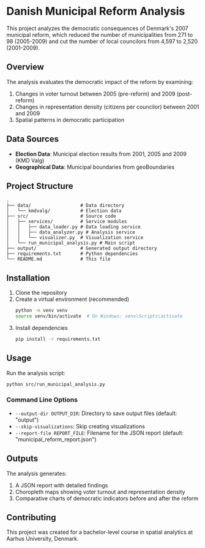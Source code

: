 # Danish Municipal Reform Analysis

This project analyzes the democratic consequences of Denmark's 2007 municipal reform, which reduced the number of municipalities from 271 to 98 (2005-2009) and cut the number of local councilors from 4,597 to 2,520 (2001-2009).

## Overview

The analysis evaluates the democratic impact of the reform by examining:

1. Changes in voter turnout between 2005 (pre-reform) and 2009 (post-reform)
2. Changes in representation density (citizens per councilor) between 2001 and 2009
3. Spatial patterns in democratic participation

## Data Sources

- **Election Data**: Municipal election results from 2001, 2005 and 2009 (KMD Valg)
- **Geographical Data**: Municipal boundaries from geoBoundaries

## Project Structure

```
.
├── data/                  # Data directory
│   └── kmdvalg/           # Election data
├── src/                   # Source code
│   ├── services/          # Service modules
│   │   ├── data_loader.py # Data loading service
│   │   ├── data_analyzer.py # Analysis service
│   │   └── visualizer.py  # Visualization service
│   └── run_municipal_analysis.py # Main script
├── output/                # Generated output directory
├── requirements.txt       # Python dependencies
└── README.md              # This file
```

## Installation

1. Clone the repository
2. Create a virtual environment (recommended)
   ```bash
   python -m venv venv
   source venv/bin/activate  # On Windows: venv\Scripts\activate
   ```
3. Install dependencies
   ```bash
   pip install -r requirements.txt
   ```

## Usage

Run the analysis script:

```bash
python src/run_municipal_analysis.py
```

### Command Line Options

- `--output-dir OUTPUT_DIR`: Directory to save output files (default: "output")
- `--skip-visualizations`: Skip creating visualizations
- `--report-file REPORT_FILE`: Filename for the JSON report (default: "municipal_reform_report.json")

## Outputs

The analysis generates:

1. A JSON report with detailed findings
2. Choropleth maps showing voter turnout and representation density
3. Comparative charts of democratic indicators before and after the reform

## Contributing

This project was created for a bachelor-level course in spatial analytics at Aarhus University, Denmark.
